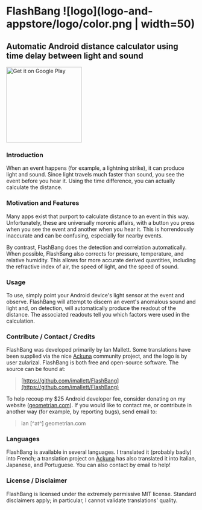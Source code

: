 # FlashBang ![logo](logo-and-appstore/logo/color.png | width=50)
## Automatic Android distance calculator using time delay between light and sound

[<img alt="Get it on Google Play" src="https://play.google.com/intl/en_us/badges/images/generic/en_badge_web_generic.png" width="200px"/>](https://play.google.com/store/apps/details?id=imallett.FlashBang)

### Introduction

When an event happens (for example, a lightning strike), it can produce light and sound.  Since light travels much faster than sound, you see the event before you hear it.  Using the time difference, you can actually calculate the distance.

### Motivation and Features

Many apps exist that purport to calculate distance to an event in this way.  Unfortunately, these are universally moronic affairs, with a button you press when you see the event and another when you hear it.  This is horrendously inaccurate and can be confusing, especially for nearby events.

By contrast, FlashBang does the detection and correlation automatically.  When possible, FlashBang also corrects for pressure, temperature, and relative humidity.  This allows for more accurate derived quantities, including the refractive index of air, the speed of light, and the speed of sound.

### Usage

To use, simply point your Android device's light sensor at the event and observe.  FlashBang will attempt to discern an event's anomalous sound and light and, on detection, will automatically produce the readout of the distance.  The associated readouts tell you which factors were used in the calculation.

### Contribute / Contact / Credits

FlashBang was developed primarily by Ian Mallett.  Some translations have been supplied via the nice [Ackuna](http://ackuna.com/translate-/flashbang) community project, and the logo is by user zularizal.  FlashBang is both free and open-source software.  The source can be found at:

> [https://github.com/imallett/FlashBang](https://github.com/imallett/FlashBang)

To help recoup my $25 Android developer fee, consider donating on my website ([geometrian.com](http://geometrian.com/index.php)).  If you would like to contact me, or contribute in another way (for example, by reporting bugs), send email to:

> ian [^at^] geometrian.com

### Languages

FlashBang is available in several languages.  I translated it (probably badly) into French; a translation project on [Ackuna](http://ackuna.com/translate-/flashbang) has also translated it into Italian, Japanese, and Portuguese.  You can also contact by email to help!

### License / Disclaimer

FlashBang is licensed under the extremely permissive MIT license.  Standard disclaimers apply; in particular, I cannot validate translations' quality.
